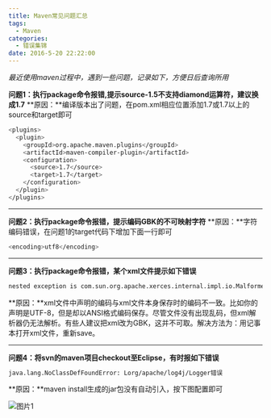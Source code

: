 ```yaml
---
title: Maven常见问题汇总
tags:
  - Maven
categories:
  - 错误集锦
date: 2016-5-20 22:22:00
---
```


_最近使用maven过程中，遇到一些问题，记录如下，方便日后查询所用_

**问题1：执行package命令报错,提示source-1.5不支持diamond运算符，建议换成1.7**
**原因：**编译版本出了问题，在pom.xml相应位置添加1.7或1.7以上的source和target即可
```bash
<plugins> 
  <plugin> 
    <groupId>org.apache.maven.plugins</groupId> 
	<artifactId>maven-compiler-plugin</artifactId> 
	<configuration> 
	  <source>1.7</source> 
	  <target>1.7</target> 
	</configuration> 
  </plugin> 
</plugins>
```

* * *

**问题2：执行package命令报错，提示编码GBK的不可映射字符**
**原因：**字符编码错误，在问题1的target代码下增加下面一行即可
```bash
<encoding>utf8</encoding>
```
<!-- more -->
* * *

**问题3：执行package命令报错，某个xml文件提示如下错误**
```bash
nested exception is com.sun.org.apache.xerces.internal.impl.io.MalformedByteSequenceException: Invalid byte 2 of 3-byte UTF-8 sequence 
```
**原因：**xml文件中声明的编码与xml文件本身保存时的编码不一致。比如你的声明是UTF-8，但是却以ANSI格式编码保存。尽管文件没有出现乱码，但xml解析器仍无法解析。有些人建议把xml改为GBK，这并不可取。解决方法为：用记事本打开xml文件，重新save。

* * *

**问题4：将svn的maven项目checkout至Eclipse，有时报如下错误**
```bash
java.lang.NoClassDefFoundError: Lorg/apache/log4j/Logger错误
```
**原因：**maven install生成的jar包没有自动引入，按下图配置即可

![图片1](1.jpg)

